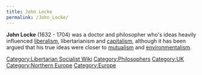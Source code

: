 ```yaml
---
title: John Locke
permalink: /John_Locke/
---
```


**John Locke** (1632 - 1704) was a doctor and philosopher who's ideas
heavily influenced [liberalism](liberalism.md "wikilink"), libertarianism
and [capitalism](capitalism.md "wikilink"), although it has been argued
that his true ideas were closer to [mutualism](mutualism.md "wikilink") and
[environmentalism](environmentalism.md "wikilink").

[Category:Libertarian Socialist
Wiki](Category:Libertarian_Socialist_Wiki.md "wikilink")
[Category:Philosophers](Category:Philosophers.md "wikilink")
[Category:UK](Category:UK.md "wikilink") [Category:Northern
Europe](Category:Northern_Europe.md "wikilink")
[Category:Europe](Category:Europe.md "wikilink")